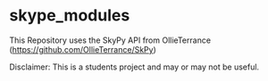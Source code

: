 # skype_modules
This Repository uses the SkyPy API from OllieTerrance (https://github.com/OllieTerrance/SkPy)

Disclaimer:
This is a students project and may or may not be useful.
